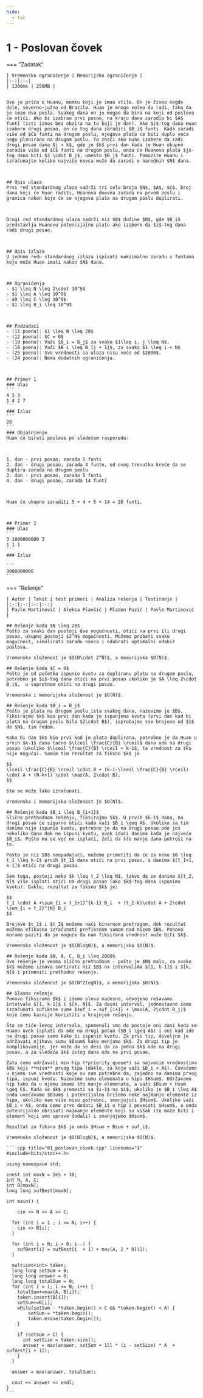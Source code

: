 ```yaml
---
hide:
  - toc
---
```


# 1 - Poslovan čovek

=== "Zadatak"
	
	| Vremensko ograničenje | Memorijsko ograničenje |
	|:-:|:-:|
	| 1300ms | 256MB |
	
	
	Ovo je priča o Huanu, momku koji je imao stila. On je živeo negde dole, severno-južno od Brazila. Huan je mnogo voleo da radi, tako da je imao dva posla. Svakog dana on je mogao da bira na koji od poslova će otići. Ako bi izabrao prvi posao, na kraju dana zaradio bi $A$ funti (isti iznos bez obzira na to koji je dan). Ako $i$-tog dana Huan izabere drugi posao, on će tog dana zaraditi $B_i$ funti. Kada zaradi više od $C$ funti na drugom poslu, njegova plata će biti duplo veća nego planirano na drugom poslu. To znači ako Huan izabere da radi drugi posao dana $j > k$, gde je $k$ prvi dan kada je Huan ukupno zaradio više od $C$ funti na drugom poslu, onda će Huanova plata $j$-tog dana biti $2 \cdot B_j$, umesto $B_j$ funti. Pomozite Huanu i izračunajte koliko najviše novca može da zaradi u narednih $N$ dana.
	
	
	
	## Opis ulaza
	Prvi red standardnog ulaza sadrži tri cela broja $N$, $A$, $C$, broj dana koji će Huan raditi, Huanova dnevna zarada na prvom poslu i granica nakon koje će se njegova plata na drugom poslu duplirati.
	
	
	
	Drugi red standardnog ulaza sadrži niz $B$ dužine $N$, gde $B_i$ predstavlja Huanovu potencijalnu platu ako izabere da $i$-tog dana radi drugi posao. 
	
	
	
	## Opis izlaza
	U jednom redu standardnog izlaza ispisati maksimalnu zaradu u funtama koju može Huan imati nakon $N$ dana.
	
	
	
	## Ograničenja
	- $1 \leq N \leq 2\cdot 10^5$
	- $1 \leq A \leq 10^9$
	- $0 \leq C \leq 10^9$
	- $1 \leq B_i \leq 10^9$
	
	
	
	## Podzadaci
	- (11 poena): $1 \leq N \leq 20$
	- (12 poena): $C = 0$
	- (10 poena): Važi $B_i = B_j$ za svako $1\leq i, j \leq N$.
	- (18 poena): Važi $B_i \leq B_{i + 1}$, za svako $1 \leq i < N$
	- (25 poena): Sve vrednosti sa ulaza nisu veće od $2000$.
	- (24 poena): Nema dodatnih ograničenja.
	
	
	
	## Primer 1
	### Ulaz
	```
	4 5 3
	1 4 2 7
	```
	### Izlaz
	```
	28
	```
	### Objašnjenje
	Huan će birati poslove po sledećem rasporedu:
	
	
	
	1. dan - prvi posao, zarada 5 funti
	2. dan - drugi posao, zarada 4 funte, od ovog trenutka kreće da se duplira zarada na drugom poslu
	3. dan - prvi posao, zarada 5 funti
	4. dan - drugi posao, zarada 14 funti
	
	
	
	Huan će ukupno zaraditi 5 + 4 + 5 + 14 = 28 funti.
	
	
	
	## Primer 2
	### Ulaz
	```
	3 1000000000 3
	1 1 1
	```
	### Izlaz
	
	```
	3000000000
	```
	
=== "Rešenje"
	
	| Autor | Tekst i test primeri | Analiza rеšenja | Testiranje |
	|:-:|:-:|:-:|:-:|
	| Pavle Martinović | Aleksa Plavšić | Mladen Puzić | Pavle Martinović |
	
	## Rešenje kada $N \leq 20$
	Pošto za svaki dan postoji dve mogućnosti, otići na prvi ili drugi posao, ukupno postoji $2^N$ mogućnosti. Možemo probati svaku mogućnost, simulirati zaradu novca i odabrati optimalni odabir poslova.
	
	Vremenska složenost je $O(N\cdot 2^N)$, a memorijska $O(N)$.
	
	## Rešenje kada $C = 0$
	Pošto je od početka ispunio kvotu za dupliranu platu na drugom poslu, potrebno je $i$-tog dana otići na prvi posao ukoliko je $A \leq 2\cdot B_i$,  u suprotnom otići na drugi posao. 
	
	Vremenska i memorijska složenost je $O(N)$.
	
	## Rešenje kada $B_i = B_j$
	Pošto je plata na drugom poslu ista svakog dana, nazovimo je $B$. Fiksirajmo $k$ kao prvi dan kada je ispunjena kvota (prvi dan kad bi plata na drugom poslu bila $2\cdot B$), isprobajmo sve brojeve od $1$ do $N$, tim redom. 
	
	Kako bi dan $k$ bio prvi kad je plata duplirana, potrebno je da Huan u prvih $k-1$ dana tačno $\lceil \frac{C}{B} \rceil$ dana ode na drugi posao (ukoliko $\lceil \frac{C}{B} \rceil > k-1$, ta vrednost za $k$ nije moguća). Samim tim rezultat za fiksno $k$ je 
	
	$$
	\lceil \frac{C}{B} \rceil \cdot B + (k-1-\lceil \frac{C}{B} \rceil) \cdot A + (N-k+1) \cdot \max(A, 2\cdot B),
	$$
	
	što se može lako izračunati.
	
	Vremenska i memorijska složenost je $O(N)$.
	
	## Rešenje kada $B_i \leq B_{i+1}$
	Slično prethodnom rešenju, fiksirajmo $k$. U prvih $k-1$ dana, na drugi posao će sigurno otići kada važi $B_i \geq A$. Ukoliko sa tim danima nije ispunio kvotu, potrebno je da na drugi posao ode još nekoliko dana dok ne ispuni kvotu, uvek idući danima kada je najveće $B_i$. Pošto mu se već ne isplati, želi da što manje dana potroši na to. 
	
	Pošto je niz $B$ neopadajući, možemo primetiti da će za neko $0 \leq t_1 \leq k-1$ prvih $t_1$ dana otići na prvi posao, a danima $[t_1+1, k-1]$ otići na drugi posao. 
	
	Sem toga, postoji neko $k \leq t_2 \leq N$, takvo da se danima $[t_2, N]$ više isplati otići na drugi posao (ako $k$-tog dana ispunimo kvotu). Dakle, rezultat za fiksno $k$ je:
	
	$$
	t_1 \cdot A +\sum_{i = t_1+1}^{k-1} B_i  + (t_2-k)\cdot A + 2\cdot \sum_{i = t_2}^{N} B_i 
	$$
	
	Brojeve $t_1$ i $t_2$ možemo naći binarnom pretragom, dok rezultat možemo efikasno izračunati prefiksnom sumom nad nizom $B$. Ponovo moramo paziti da je moguće da nam fiksirana vrednost može biti $k$.
	
	Vremenska složenost je $O(NlogN)$, a memorijska $O(N)$.
	
	## Rešenje kada $N, A, C, B_i \leq 2000$
	Ovo rešenje je veoma slično prethodnom - pošto je $N$ malo, za svako $k$ možemo iznova sortirati niz $B$ na intervalima $[1, k-1]$ i $[k, N]$ i primeniti prethodno rešenje. 
	
	Vremenska složenost je $O(N^2logN)$, a memorijska $O(N)$.
	
	## Glavno rešenje
	Ponovo fiksiramo $k$ i idemo sleva nadesno, odvojeno rešavamo intervale $[1, k-1]$ i $[k, N]$. Za desni interval, jednostavno ćemo izračunati sufiksne sume $suf_i = suf_{i+1} + \max(A, 2\cdot B_j)$ koje ćemo kasnije koristiti u krajnjem rešenju.
	
	Što se tiče levog intervala, spomenuli smo da postoje oni dani kada se Huanu uvek isplati da ode na drugi posao ($B_i \geq A$) i oni kad ide na drugi posao samo kako bi ispunio kvotu. Za prvi tip, dovoljno je održavati njihovu sumu $Bsum$ kako menjamo $k$. Za drugi tip je komplikovanije, jer može da se desi da za jedno $k$ ode na drugi posao, a za sledeće $k$ istog dana ode na prvi posao. 
	
	Zato ćemo održavati min hip (*priority_queue*) sa najvećim vrednostima $B$ koji **nisu** prvog tipa (dakle, za koje važi $B_i < A$). Čuvaćemo u njemu sve vrednosti koje su nam potrebne da, zajedno sa danima prvog tipa, ispuni kvotu. Nazovimo sumu elemenata u hipu $Hsum$. Održavamo hip tako da u njemu imamo što manje elemenata, a važi $Bsum + Hsum \geq C$. Kada se $k$ premesti sa $i-1$ na $i$, ukoliko je $B_i \leq A$ onda uvećavamo $Bsum$ i potencijalno brišemo neke najmanje elemente iz hipa, ukoliko nam više nisu potrebni, smanjujući $Hsum$. Ukoliko važi $B_i < A$, onda ćemo prvo dodati $B_i$ u hip i povećati $Hsum$, a onda potencijalno obrisati najmanje elemente koji su višak (to može biti i element koji smo upravo dodali) i smanjujemo $Hsum$. 
	
	Rezultat za fiksno $k$ je onda $Hsum + Bsum + suf_i$.
	
	Vremenska složenost je $O(NlogN)$, a memorijska $O(N)$.
	
	``` cpp title="01_poslovan_covek.cpp" linenums="1"
	#include<bits/stdc++.h>
	
	using namespace std;
	
	const int maxN = 2e5 + 10;
	int N, A, C;
	int B[maxN];
	long long sufBest[maxN];
	
	int main() {
	
		cin >> N >> A >> C;
	    
	  for (int i = 1 ; i <= N; i++) {
	    cin >> B[i];
	  }
	
	  for (int i = N; i > 0; i--) {
	    sufBest[i] = sufBest[i  + 1] + max(A, 2 * B[i]);
	  }
	  
	  multiset<int> taken;
	  long long setSum = 0;
	  long long answer = 0;
	  long long totalSum = 0;
	  for (int i = 1; i <= N; i++) {
	   	totalSum+=max(A, B[i]);
	    taken.insert(B[i]);
	    setSum+=B[i];
	    while(setSum - *taken.begin() > C && *taken.begin() < A) {
	     	setSum-= *taken.begin();
	     	taken.erase(taken.begin());
	    }
	
	    if (setSum > C) {
	      int setSize = taken.size();
	      answer = max(answer, setSum + 1ll * (i - setSize) * A  + sufBest[i + 1]);
	    }
	  }
	
	  answer = max(answer, totalSum);
	
	  cout << answer << endl;
	}
	```
